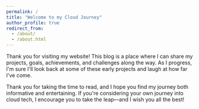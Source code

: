 ```yaml
---
permalink: /
title: "Welcome to my Cloud Journey"
author_profile: true
redirect_from: 
  - /about/
  - /about.html
---
```


 


Thank you for visiting my website! This blog is a place where I can share my projects, goals, achievements, and challenges along the way. As I progress, I'm sure I'll look back at some of these early projects and laugh at how far I've come.

Thank you for taking the time to read, and I hope you find my journey both informative and entertaining. If you're considering your own journey into cloud tech, I encourage you to take the leap—and I wish you all the best!

